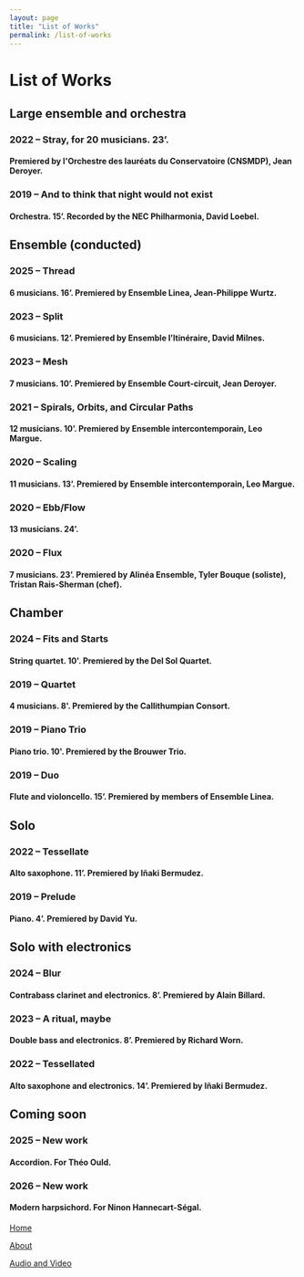 ```yaml
---
layout: page
title: "List of Works"
permalink: /list-of-works
---
```

# List of Works

## Large ensemble and orchestra

### 2022 – Stray, for 20 musicians. 23’. 
  #### Premiered by l'Orchestre des lauréats du Conservatoire (CNSMDP), Jean Deroyer.

### 2019 – And to think that night would not exist
  #### Orchestra. 15’. Recorded by the NEC Philharmonia, David Loebel.

## Ensemble (conducted)

### 2025 – Thread
  #### 6 musicians. 16’. Premiered by Ensemble Linea, Jean-Philippe Wurtz.

### 2023 – Split
  #### 6 musicians. 12’. Premiered by Ensemble l’Itinéraire, David Milnes.

### 2023 – Mesh
  #### 7 musicians. 10’. Premiered by Ensemble Court-circuit, Jean Deroyer.

### 2021 – Spirals, Orbits, and Circular Paths
  #### 12 musicians. 10’. Premiered by Ensemble intercontemporain, Leo Margue.

### 2020 – Scaling
  #### 11 musicians. 13’. Premiered by Ensemble intercontemporain, Leo Margue.

### 2020 – Ebb/Flow
  #### 13 musicians. 24’.

### 2020 – Flux
  #### 7 musicians. 23’. Premiered by Alinéa Ensemble, Tyler Bouque (soliste), Tristan Rais-Sherman (chef).

## Chamber

### 2024 – Fits and Starts
  #### String quartet. 10'. Premiered by the Del Sol Quartet.

### 2019 – Quartet
  #### 4 musicians. 8'. Premiered by the Callithumpian Consort.

### 2019 – Piano Trio
  #### Piano trio. 10'.  Premiered by the Brouwer Trio.

### 2019 – Duo
  #### Flute and violoncello. 15’. Premiered by members of Ensemble Linea.

## Solo

### 2022 – Tessellate
  #### Alto saxophone. 11’. Premiered by Iñaki Bermudez.

### 2019 – Prelude
  #### Piano. 4’. Premiered by David Yu.

## Solo with electronics

### 2024 – Blur
  #### Contrabass clarinet and electronics. 8’. Premiered by Alain Billard.

### 2023 – A ritual, maybe
  #### Double bass and electronics. 8’. Premiered by Richard Worn.

### 2022 – Tessellated
  #### Alto saxophone and electronics. 14’. Premiered by Iñaki Bermudez.

## Coming soon

### 2025 – New work
  #### Accordion. For Théo Ould.

### 2026 – New work
  #### Modern harpsichord. For Ninon Hannecart-Ségal.

[Home](/)

[About](/about)

[Audio and Video](/audio-and-video)
